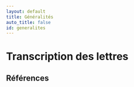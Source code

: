 ```yaml
---
layout: default
title: Généralités
auto_title: false
id: generalites
---
```


# Transcription des lettres





## Références

